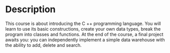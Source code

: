 # Description

This course is about introducing the C ++ programming language. You will learn to use its basic constructions, create your own data types, break the program into classes and functions.
At the end of the course, a final project awaits you: you can independently implement a simple data warehouse with the ability to add, delete and search.
